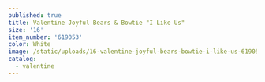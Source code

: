 ```yaml
---
published: true
title: Valentine Joyful Bears & Bowtie "I Like Us"
size: '16'
item_number: '619053'
color: White
image: /static/uploads/16-valentine-joyful-bears-bowtie-i-like-us-619051.jpg
catalog:
  - valentine
---
```


